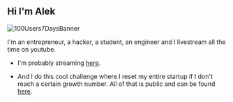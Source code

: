 <!--**AlekTurkmen/alekturkmen** is a ✨ _special_ ✨ repository because its `README.md` (this file) appears on your GitHub profile.-->
## Hi I'm Alek

![100Users7DaysBanner](https://github.com/user-attachments/assets/25557ac1-6207-4554-bd85-5ad87d04dbc7)

I'm an entrepreneur, a hacker, a student, an engineer and I livestream all the time on youtube. 

- I'm probably streaming [here](https://www.youtube.com/@alekturkmen/streams).
    
- And I do this cool challenge where I reset my entire startup if I don't reach a certain growth number. All of that is public and can be found [here](https://alekturkmen.notion.site/100-Users-7-Days-Alek-Turkmen-1360c1259cce80aa95ebd4dabd8c379f?pvs=4).

